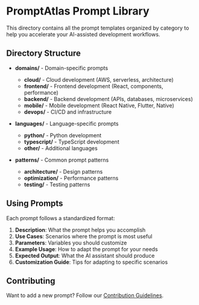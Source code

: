# PromptAtlas Prompt Library

This directory contains all the prompt templates organized by category to help you accelerate your AI-assisted development workflows.

## Directory Structure

- **domains/** - Domain-specific prompts

  - **cloud/** - Cloud development (AWS, serverless, architecture)
  - **frontend/** - Frontend development (React, components, performance)
  - **backend/** - Backend development (APIs, databases, microservices)
  - **mobile/** - Mobile development (React Native, Flutter, Native)
  - **devops/** - CI/CD and infrastructure

- **languages/** - Language-specific prompts

  - **python/** - Python development
  - **typescript/** - TypeScript development
  - **other/** - Additional languages

- **patterns/** - Common prompt patterns
  - **architecture/** - Design patterns
  - **optimization/** - Performance patterns
  - **testing/** - Testing patterns

## Using Prompts

Each prompt follows a standardized format:

1. **Description**: What the prompt helps you accomplish
2. **Use Cases**: Scenarios where the prompt is most useful
3. **Parameters**: Variables you should customize
4. **Example Usage**: How to adapt the prompt for your needs
5. **Expected Output**: What the AI assistant should produce
6. **Customization Guide**: Tips for adapting to specific scenarios

## Contributing

Want to add a new prompt? Follow our [Contribution Guidelines](../guides/CONTRIBUTING.md).
